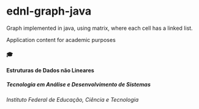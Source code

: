# ednl-graph-java
Graph implemented in java, using matrix, where each cell has a linked list.

Application content for academic purposes

#### :mortar_board:
#### Estruturas de Dados não Lineares
##### Tecnologia em Análise e Desenvolvimento de Sistemas
###### Instituto Federal de Educação, Ciência e Tecnologia 
